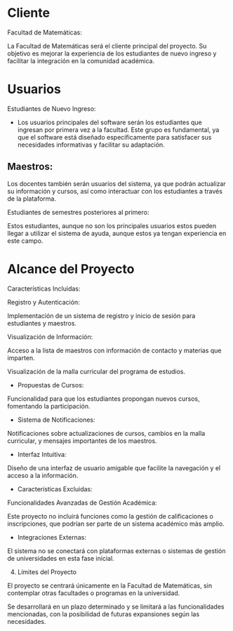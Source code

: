 # Cliente 

Facultad de Matemáticas: 

La Facultad de Matemáticas será el cliente principal del proyecto. Su objetivo es mejorar la experiencia de los estudiantes de nuevo ingreso y facilitar la integración en la comunidad académica. 

# Usuarios 

Estudiantes de Nuevo Ingreso: 
- Los usuarios principales del software serán los estudiantes que ingresan por primera vez a la facultad. Este grupo es fundamental, ya que el software está diseñado específicamente para satisfacer sus necesidades informativas y facilitar su adaptación. 

## Maestros: 

Los docentes también serán usuarios del sistema, ya que podrán actualizar su información y cursos, así como interactuar con los estudiantes a través de la plataforma. 

Estudiantes de semestres posteriores al primero: 

Estos estudiantes, aunque no son los principales usuarios estos pueden llegar a utilizar el sistema de ayuda, aunque estos ya tengan experiencia en este campo. 

# Alcance del Proyecto 

Características Incluidas: 

Registro y Autenticación: 

Implementación de un sistema de registro y inicio de sesión para estudiantes y maestros. 

Visualización de Información: 

Acceso a la lista de maestros con información de contacto y materias que imparten. 

Visualización de la malla curricular del programa de estudios. 

- Propuestas de Cursos: 

Funcionalidad para que los estudiantes propongan nuevos cursos, fomentando la participación. 

- Sistema de Notificaciones: 

Notificaciones sobre actualizaciones de cursos, cambios en la malla curricular, y mensajes importantes de los maestros. 

- Interfaz Intuitiva: 

Diseño de una interfaz de usuario amigable que facilite la navegación y el acceso a la información. 

- Características Excluidas: 

Funcionalidades Avanzadas de Gestión Académica: 

Este proyecto no incluirá funciones como la gestión de calificaciones o inscripciones, que podrían ser parte de un sistema académico más amplio. 

- Integraciones Externas: 

El sistema no se conectará con plataformas externas o sistemas de gestión de universidades en esta fase inicial. 

4. Límites del Proyecto 

El proyecto se centrará únicamente en la Facultad de Matemáticas, sin contemplar otras facultades o programas en la universidad. 

Se desarrollará en un plazo determinado y se limitará a las funcionalidades mencionadas, con la posibilidad de futuras expansiones según las necesidades. 
